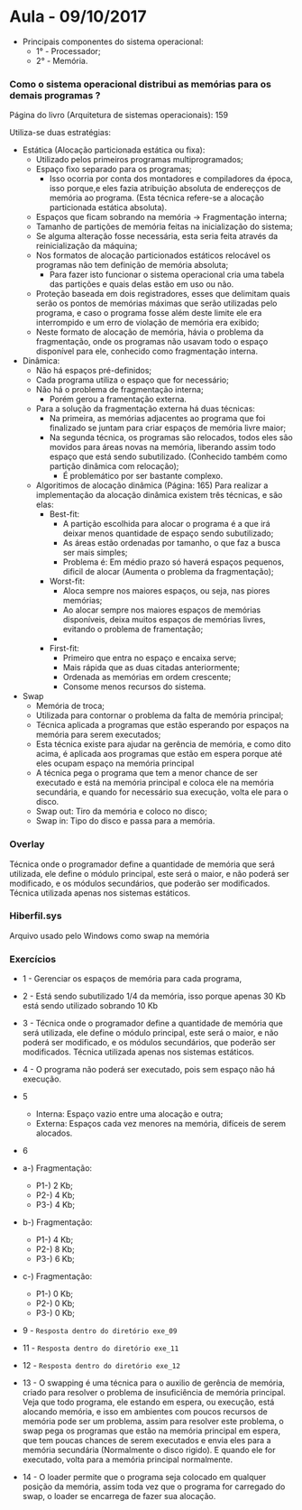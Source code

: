 # Aula - 09/10/2017

* Principais componentes do sistema operacional:
    * 1° - Processador;
    * 2° - Memória.

### Como o sistema operacional distribui as memórias para os demais programas ?

Página do livro (Arquitetura de sistemas operacionais): 159

Utiliza-se duas estratégias:
* Estática (Alocação particionada estática ou fixa):
    * Utilizado pelos primeiros programas multiprogramados;
    * Espaço fixo separado para os programas;
        * Isso ocorria por conta dos montadores e compiladores da época, isso porque,e eles fazia atribuição absoluta de endereçços de memória ao programa. (Esta técnica refere-se a alocação particionada estática absoluta).
    * Espaços que ficam sobrando na memória -> Fragmentação interna;
    * Tamanho de partições de memória feitas na inicialização do sistema;
    * Se alguma alteração fosse necessária, esta seria feita através da reinicialização da máquina;
    * Nos formatos de alocação particionados estáticos relocável os programas não tem definição de memória absoluta;
        * Para fazer isto funcionar o sistema operacional cria uma tabela das partições e quais delas estão em uso ou não.
    * Proteção baseada em dois registradores, esses que delimitam quais serão os pontos de memórias máximas que serão utilizadas pelo programa, e caso o programa fosse além deste limite ele era interrompido e um erro de violação de memória era exibido;
    * Neste formato de alocação de memória, hávia o problema da fragmentação, onde os programas não usavam todo o espaço disponível para ele, conhecido como fragmentação interna.
* Dinâmica:
    * Não há espaços pré-definidos;
    * Cada programa utiliza o espaço que for necessário;
    * Não há o problema de fragmentação interna;
        * Porém gerou a framentação externa.
    * Para a solução da fragmentação externa há duas técnicas:
        * Na primeira, as memórias adjacentes ao programa que foi finalizado se juntam para criar espaços de memória livre maior;
        * Na segunda técnica, os programas são relocados, todos eles são movidos para áreas novas na memória, liberando assim todo espaço que está sendo subutilizado. (Conhecido também como partição dinâmica com relocação);
            * É problemático por ser bastante complexo. 
    * Algoritimos de alocação dinâmica (Página: 165)
    Para realizar a implementação da alocação dinâmica existem três técnicas, e são elas:
        * Best-fit:
            * A partição escolhida para alocar o programa é a que irá deixar menos quantidade de espaço sendo subutilizado;
            * As áreas estão ordenadas por tamanho, o que faz a busca ser mais simples;
            * Problema é: Em médio prazo só haverá espaços pequenos, dificil de alocar (Aumenta o problema da fragmentação);
        * Worst-fit:
            * Aloca sempre nos maiores espaços, ou seja, nas piores memórias;
            * Ao alocar sempre nos maiores espaços de memórias disponíveis, deixa muitos espaços de memórias livres, evitando o problema de framentação;
            * 
        * First-fit:
            * Primeiro que entra no espaço e encaixa serve;
            * Mais rápida que as duas citadas anteriormente;
            * Ordenada as memórias em ordem crescente;
            * Consome menos recursos do sistema.
* Swap
    * Memória de troca;
    * Utilizada para contornar o problema da falta de memória principal;
    * Técnica aplicada a programas que estão esperando por espaços na memória para serem executados;
    * Esta técnica existe para ajudar na gerência de memória, e como dito acima, é aplicada aos programas que estão em espera porque até eles ocupam espaço na memória principal
    * A técnica pega o programa que tem a menor chance de ser executado e está na memória principal e coloca ele na memória secundária, e quando for necessário sua execução, volta ele para o disco.
    * Swap out: Tiro da memória e coloco no disco;
    * Swap in: Tipo do disco e passa para a memória.

### Overlay

Técnica onde o programador define a quantidade de memória que será utilizada, ele define o módulo principal, este será o maior, e não poderá ser modificado, e os módulos secundários, que poderão ser modificados.
Técnica utilizada apenas nos sistemas estáticos.

### Hiberfil.sys
Arquivo usado pelo Windows como swap na memória

### Exercícios

* 1 - Gerenciar os espaços de memória para cada programa, 

* 2 - Está sendo subutilizado 1/4 da memória, isso porque apenas 30 Kb está sendo utilizado sobrando 10 Kb

* 3 - Técnica onde o programador define a quantidade de memória que será utilizada, ele define      o módulo principal, este será o maior, e não poderá ser modificado, e os módulos                secundários, que poderão ser modificados. Técnica utilizada apenas nos sistemas estáticos.

* 4 - O programa não poderá ser executado, pois sem espaço não há execução.

* 5
    * Interna: Espaço vazio entre uma alocação e outra;
    * Externa: Espaços cada vez menores na memória, difíceis de serem alocados.

* 6
* a-) Fragmentação:
    * P1-) 2 Kb;
    * P2-) 4 Kb;
    * P3-) 4 Kb;
* b-) Fragmentação:
    * P1-) 4 Kb;
    * P2-) 8 Kb;
    * P3-) 6 Kb;
* c-) Fragmentação:
    * P1-) 0 Kb;
    * P2-) 0 Kb;
    * P3-) 0 Kb;

* 9 - <code>Resposta dentro do diretório exe_09</code>

* 11 - <code>Resposta dentro do diretório exe_11</code>

* 12 - <code>Resposta dentro do diretório exe_12</code>

* 13 - O swapping é uma técnica para o auxilio de gerência de memória, criado para resolver o problema de insuficiência de memória principal. Veja que todo programa, ele estando em espera, ou execução, está alocando memória, e isso em ambientes com poucos recursos de memória pode ser  um problema, assim para resolver este problema, o swap pega os programas que estão na memória principal em espera, que tem poucas chances de serem executados e envia eles para a memória secundária (Normalmente o disco rigido). E quando ele for executado, volta para a memória principal normalmente.

* 14 - O loader permite que o programa seja colocado em qualquer posição da memória, assim toda vez que o programa for carregado do swap, o loader se encarrega de fazer sua alocação.